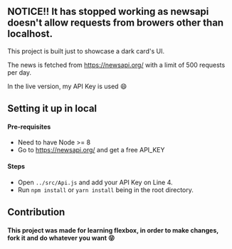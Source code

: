 ## NOTICE!! It has stopped working as newsapi doesn't allow requests from browers other than localhost.


This project is built just to showcase a dark card's UI.

The news is fetched from https://newsapi.org/ with a limit of 500 requests per day. 

In the live version, my API Key is used :smile:


## Setting it up in local

#### Pre-requisites
  - Need to have Node >= 8
  - Go to https://newsapi.org/ and get a free API_KEY

#### Steps
  - Open `../src/Api.js` and add your API Key on Line 4.
  - Run `npm install` or `yarn install` being in the root directory.


## Contribution

#### This project was made for learning flexbox, in order to make changes, fork it and do whatever you want :stuck_out_tongue_closed_eyes: 
